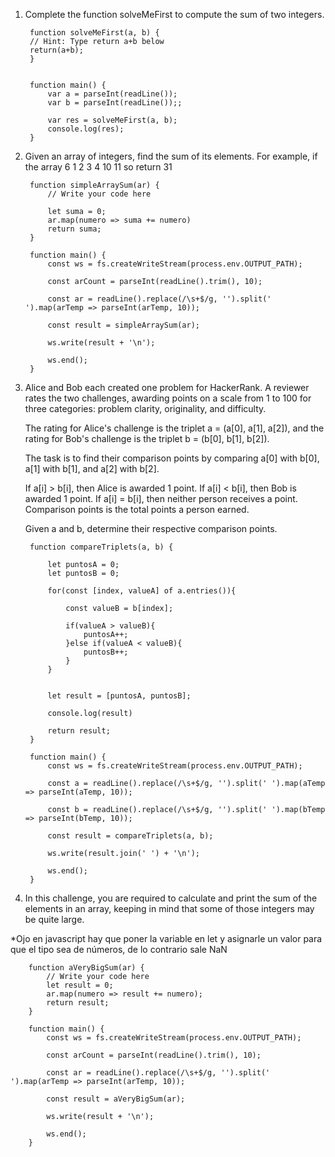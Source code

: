 1. Complete the function solveMeFirst to compute the sum of two integers.

        function solveMeFirst(a, b) {
        // Hint: Type return a+b below 
        return(a+b); 
        }


        function main() {
            var a = parseInt(readLine());
            var b = parseInt(readLine());;

            var res = solveMeFirst(a, b);
            console.log(res);
        }
2. Given an array of integers, find the sum of its elements. For example, if the array 6 1 2 3 4 10 11 so return 31

        function simpleArraySum(ar) {
            // Write your code here
        
            let suma = 0;            
            ar.map(numero => suma += numero)            
            return suma;
        }

        function main() {
            const ws = fs.createWriteStream(process.env.OUTPUT_PATH);

            const arCount = parseInt(readLine().trim(), 10);

            const ar = readLine().replace(/\s+$/g, '').split(' ').map(arTemp => parseInt(arTemp, 10));
            
            const result = simpleArraySum(ar);

            ws.write(result + '\n');

            ws.end();
        }

3. Alice and Bob each created one problem for HackerRank. A reviewer rates the two challenges, awarding points on a scale from 1 to 100 for three categories: problem clarity, originality, and difficulty.

    The rating for Alice's challenge is the triplet a = (a[0], a[1], a[2]), and the rating for Bob's challenge is the triplet b = (b[0], b[1], b[2]).

    The task is to find their comparison points by comparing a[0] with b[0], a[1] with b[1], and a[2] with b[2].

    If a[i] > b[i], then Alice is awarded 1 point.
    If a[i] < b[i], then Bob is awarded 1 point.
    If a[i] = b[i], then neither person receives a point.
    Comparison points is the total points a person earned.

    Given a and b, determine their respective comparison points.

        function compareTriplets(a, b) {
    
            let puntosA = 0;
            let puntosB = 0;
            
            for(const [index, valueA] of a.entries()){
                
                const valueB = b[index];
                
                if(valueA > valueB){
                    puntosA++;
                }else if(valueA < valueB){
                    puntosB++;
                }
            }

            
            let result = [puntosA, puntosB]; 
            
            console.log(result)
            
            return result;
        }

        function main() {
            const ws = fs.createWriteStream(process.env.OUTPUT_PATH);

            const a = readLine().replace(/\s+$/g, '').split(' ').map(aTemp => parseInt(aTemp, 10));

            const b = readLine().replace(/\s+$/g, '').split(' ').map(bTemp => parseInt(bTemp, 10));

            const result = compareTriplets(a, b);

            ws.write(result.join(' ') + '\n');

            ws.end();
        }


4. In this challenge, you are required to calculate and print the sum of the elements in an array, keeping in mind that some of those integers may be quite large.

*Ojo en javascript hay que poner la variable en let y asignarle un valor para que el tipo sea de números, de lo contrario sale NaN

        function aVeryBigSum(ar) {
            // Write your code here    
            let result = 0;    
            ar.map(numero => result += numero);    
            return result;
        }

        function main() {
            const ws = fs.createWriteStream(process.env.OUTPUT_PATH);

            const arCount = parseInt(readLine().trim(), 10);

            const ar = readLine().replace(/\s+$/g, '').split(' ').map(arTemp => parseInt(arTemp, 10));
            
            const result = aVeryBigSum(ar);

            ws.write(result + '\n');

            ws.end();
        }
